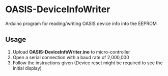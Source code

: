 # OASIS-DeviceInfoWriter
Arduino program for reading/writing OASIS device info into the EEPROM

## Usage
1. Upload **OASIS-DeviceInfoWriter.ino** to micro-controller
2. Open a serial connection with a baud rate of 2,000,000
3. Follow the instructions given (Device reset might be required to see the initial display)
